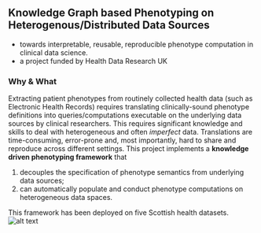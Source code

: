 ## Knowledge Graph based Phenotyping on Heterogenous/Distributed Data Sources
- towards interpretable, reusable, reproducible phenotype computation in clinical data science.
- a project funded by Health Data Research UK

### Why & What
Extracting patient phenotypes from routinely collected health data (such as Electronic Health Records) requires translating clinically-sound phenotype definitions into queries/computations executable on the underlying data sources by clinical researchers. This requires significant knowledge and skills to deal with heterogeneous and   often *imperfect* data. Translations are time-consuming,  error-prone and, most importantly, hard to share and reproduce across different settings. This project implements a **knowledge driven phenotyping framework** that  
1. decouples the specification of phenotype semantics from underlying data sources; 
2. can automatically populate and conduct phenotype computations on heterogeneous data spaces. 

This framework has been deployed on five Scottish health datasets.
![alt text](https://raw.githubusercontent.com/Honghan/KGPhenotyping/master/assets/kg-phenotyping-arch.png "Architecture of Knowledge Driven Phenotyping")
